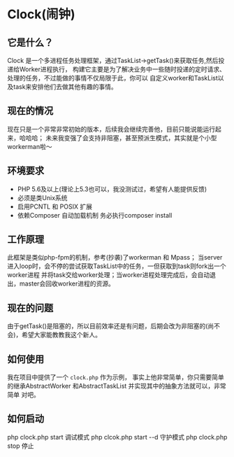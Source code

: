 # Clock(闹钟)

## 它是什么？
Clock 是一个多进程任务处理框架，通过TaskList->getTask()来获取任务,然后投递给Worker进程执行，
构建它主要是为了解决业务中一些随时投递的定时请求、处理的任务，不过能做的事情不仅局限于此，你可以
自定义worker和TaskList以及task来安排他们去做其他有趣的事情。

## 现在的情况
现在只是一个非常非常初始的版本，后续我会继续完善他，目前只能说能运行起来，哈哈哈；
未来我变强了会支持非阻塞，甚至预派生模式，其实就是个小型workerman啦～

## 环境要求  
 * PHP 5.6及以上(理论上5.3也可以，我没测试过，希望有人能提供反馈)
 * 必须是类Unix系统
 * 启用PCNTL 和 POSIX 扩展
 * 依赖Composer 自动加载机制 务必执行composer install

## 工作原理  
 此框架是类似php-fpm的机制，参考(抄袭)了workerman 和 Mpass；
 当server进入loop时，会不停的尝试获取TaskList中的任务，一但获取到task则fork出一个worker进程
 并将task交给worker处理；当worker进程处理完成后，会自动退出，master会回收worker进程的资源。

## 现在的问题
由于getTask()是阻塞的，所以目前效率还是有问题，后期会改为非阻塞的(尚不会)，希望大家能教教我这个新人。

## 如何使用
 我在项目中提供了一个 `clock.php` 作为示例， 事实上他非常简单，你只需要简单的继承AbstractWorker
 和AbstractTaskList 并实现其中的抽象方法就可以，非常简单 对吧。

## 如何启动
 php clock.php start 调试模式
 php clcok.php start --d 守护模式
 php clock.php stop 停止
